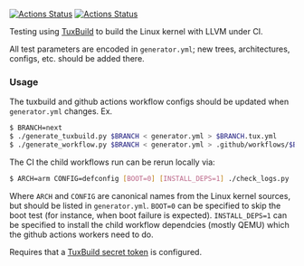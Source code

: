 [![Actions Status](https://github.com/clangbuiltlinux/continuous-integration2/workflows/Clang%20Linux%20CI%20v2%20next/badge.svg)](https://github.com/clangbuiltlinux/continuous-integration2/actions?query=workflow%3A"Clang+Linux+CI+v2+next")
[![Actions Status](https://github.com/clangbuiltlinux/continuous-integration2/workflows/Clang%20Linux%20CI%20v2%20mainline/badge.svg)](https://github.com/clangbuiltlinux/continuous-integration2/actions?query=workflow%3A"Clang+Linux+CI+v2+mainline")

Testing using [TuxBuild](https://gitlab.com/Linaro/tuxbuild) to build the Linux
kernel with LLVM under CI.

All test parameters are encoded in `generator.yml`; new trees, architectures,
configs, etc. should be added there.

### Usage

The tuxbuild and github actions workflow configs should be updated when
`generator.yml` changes. Ex.
```sh
$ BRANCH=next
$ ./generate_tuxbuild.py $BRANCH < generator.yml > $BRANCH.tux.yml
$ ./generate_workflow.py $BRANCH < generator.yml > .github/workflows/$BRANCH.yml
```

The CI the child workflows run can be rerun locally via:
```sh
$ ARCH=arm CONFIG=defconfig [BOOT=0] [INSTALL_DEPS=1] ./check_logs.py
```

Where `ARCH` and `CONFIG` are canonical names from the Linux kernel sources,
but should be listed in `generator.yml`. `BOOT=0` can be specified to skip the
boot test (for instance, when boot failure is expected). `INSTALL_DEPS=1` can
be specified to install the child workflow dependcies (mostly QEMU) which the
github actions workers need to do.

Requires that a
[TuxBuild secret token](https://gitlab.com/Linaro/tuxbuild#setup-config) is
configured.

